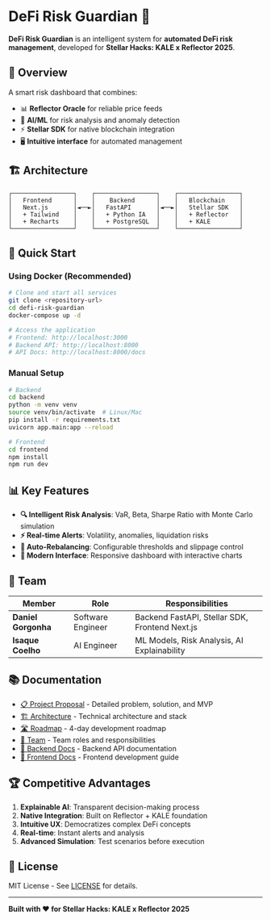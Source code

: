 # DeFi Risk Guardian 🔐

**DeFi Risk Guardian** is an intelligent system for **automated DeFi risk management**, developed for **Stellar Hacks: KALE x Reflector 2025**.

## 🚀 Overview

A smart risk dashboard that combines:
- 📊 **Reflector Oracle** for reliable price feeds
- 🤖 **AI/ML** for risk analysis and anomaly detection
- ⚡ **Stellar SDK** for native blockchain integration
- 🖥️ **Intuitive interface** for automated management

## 🏗️ Architecture

```
┌─────────────────┐    ┌─────────────────┐    ┌─────────────────┐
│   Frontend      │    │    Backend      │    │   Blockchain    │
│   Next.js       │◄──►│   FastAPI       │◄──►│   Stellar SDK   │
│   + Tailwind    │    │   + Python IA   │    │   + Reflector   │
│   + Recharts    │    │   + PostgreSQL  │    │   + KALE        │
└─────────────────┘    └─────────────────┘    └─────────────────┘
```

## 🚀 Quick Start

### Using Docker (Recommended)
```bash
# Clone and start all services
git clone <repository-url>
cd defi-risk-guardian
docker-compose up -d

# Access the application
# Frontend: http://localhost:3000
# Backend API: http://localhost:8000
# API Docs: http://localhost:8000/docs
```

### Manual Setup
```bash
# Backend
cd backend
python -m venv venv
source venv/bin/activate  # Linux/Mac
pip install -r requirements.txt
uvicorn app.main:app --reload

# Frontend
cd frontend
npm install
npm run dev
```

## 📊 Key Features

- **🔍 Intelligent Risk Analysis**: VaR, Beta, Sharpe Ratio with Monte Carlo simulation
- **⚡ Real-time Alerts**: Volatility, anomalies, liquidation risks
- **🎯 Auto-Rebalancing**: Configurable thresholds and slippage control
- **📱 Modern Interface**: Responsive dashboard with interactive charts

## 👥 Team

| Member | Role | Responsibilities |
|--------|------|------------------|
| **Daniel Gorgonha** | Software Engineer | Backend FastAPI, Stellar SDK, Frontend Next.js |
| **Isaque Coelho** | AI Engineer | ML Models, Risk Analysis, AI Explainability |

## 📚 Documentation

- [📋 Project Proposal](docs/proposal.md) - Detailed problem, solution, and MVP
- [🏗️ Architecture](docs/architecture.md) - Technical architecture and stack
- [🛣️ Roadmap](docs/roadmap.md) - 4-day development roadmap
- [👥 Team](docs/team.md) - Team roles and responsibilities
- [🔧 Backend Docs](backend/README.md) - Backend API documentation
- [🎨 Frontend Docs](frontend/README.md) - Frontend development guide

## 🏆 Competitive Advantages

1. **Explainable AI**: Transparent decision-making process
2. **Native Integration**: Built on Reflector + KALE foundation
3. **Intuitive UX**: Democratizes complex DeFi concepts
4. **Real-time**: Instant alerts and analysis
5. **Advanced Simulation**: Test scenarios before execution

## 📜 License

MIT License - See [LICENSE](LICENSE) for details.

---

**Built with ❤️ for Stellar Hacks: KALE x Reflector 2025**